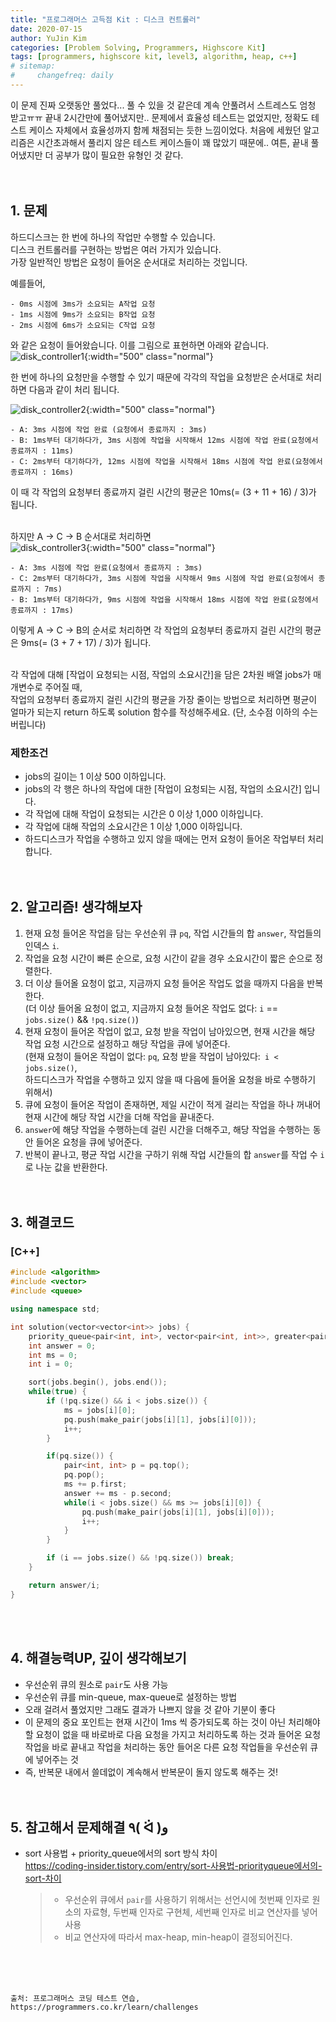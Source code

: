```yaml
---
title: "프로그래머스 고득점 Kit : 디스크 컨트롤러"
date: 2020-07-15
author: YuJin Kim
categories: [Problem Solving, Programmers, Highscore Kit]
tags: [programmers, highscore kit, level3, algorithm, heap, c++]
# sitemap:
#     changefreq: daily
---
```


이 문제 진짜 오랫동안 풀었다... 풀 수 있을 것 같은데 계속 안풀려서 스트레스도 엄청 받고ㅠㅠ 끝내 2시간만에 풀어냈지만.. 문제에서 효율성 테스트는 없었지만, 정확도 테스트 케이스 자체에서 효율성까지 함께 채점되는 듯한 느낌이었다. 처음에 세웠던 알고리즘은 시간초과해서 풀리지 않은 테스트 케이스들이 꽤 많았기 때문에.. 여튼, 끝내 풀어냈지만 더 공부가 많이 필요한 유형인 것 같다.  
<br/>
<br/>

## 1. 문제

하드디스크는 한 번에 하나의 작업만 수행할 수 있습니다.  
디스크 컨트롤러를 구현하는 방법은 여러 가지가 있습니다.  
가장 일반적인 방법은 요청이 들어온 순서대로 처리하는 것입니다.

예를들어,

```
- 0ms 시점에 3ms가 소요되는 A작업 요청
- 1ms 시점에 9ms가 소요되는 B작업 요청
- 2ms 시점에 6ms가 소요되는 C작업 요청
```

와 같은 요청이 들어왔습니다. 이를 그림으로 표현하면 아래와 같습니다.  
![disk_controller1](https://grepp-programmers.s3.amazonaws.com/files/production/b68eb5cec6/38dc6a53-2d21-4c72-90ac-f059729c51d5.png){:width="500" class="normal"}

한 번에 하나의 요청만을 수행할 수 있기 때문에 각각의 작업을 요청받은 순서대로 처리하면 다음과 같이 처리 됩니다.

![disk_controller2](https://grepp-programmers.s3.amazonaws.com/files/production/5e677b4646/90b91fde-cac4-42c1-98b8-8f8431c52dcf.png){:width="500" class="normal"}

```
- A: 3ms 시점에 작업 완료 (요청에서 종료까지 : 3ms)
- B: 1ms부터 대기하다가, 3ms 시점에 작업을 시작해서 12ms 시점에 작업 완료(요청에서 종료까지 : 11ms)
- C: 2ms부터 대기하다가, 12ms 시점에 작업을 시작해서 18ms 시점에 작업 완료(요청에서 종료까지 : 16ms)
```

이 때 각 작업의 요청부터 종료까지 걸린 시간의 평균은 10ms(= (3 + 11 + 16) / 3)가 됩니다.  
<br/>

하지만 A → C → B 순서대로 처리하면  
![disk_controller3](https://grepp-programmers.s3.amazonaws.com/files/production/9eb7c5a6f1/a6cff04d-86bb-4b5b-98bf-6359158940ac.png){:width="500" class="normal"}

```
- A: 3ms 시점에 작업 완료(요청에서 종료까지 : 3ms)
- C: 2ms부터 대기하다가, 3ms 시점에 작업을 시작해서 9ms 시점에 작업 완료(요청에서 종료까지 : 7ms)
- B: 1ms부터 대기하다가, 9ms 시점에 작업을 시작해서 18ms 시점에 작업 완료(요청에서 종료까지 : 17ms)
```

이렇게 A → C → B의 순서로 처리하면 각 작업의 요청부터 종료까지 걸린 시간의 평균은 9ms(= (3 + 7 + 17) / 3)가 됩니다.  
<br/>

각 작업에 대해 [작업이 요청되는 시점, 작업의 소요시간]을 담은 2차원 배열 jobs가 매개변수로 주어질 때,  
작업의 요청부터 종료까지 걸린 시간의 평균을 가장 줄이는 방법으로 처리하면 평균이 얼마가 되는지 return 하도록 solution 함수를 작성해주세요. (단, 소수점 이하의 수는 버립니다)

### 제한조건

- jobs의 길이는 1 이상 500 이하입니다.
- jobs의 각 행은 하나의 작업에 대한 [작업이 요청되는 시점, 작업의 소요시간] 입니다.
- 각 작업에 대해 작업이 요청되는 시간은 0 이상 1,000 이하입니다.
- 각 작업에 대해 작업의 소요시간은 1 이상 1,000 이하입니다.
- 하드디스크가 작업을 수행하고 있지 않을 때에는 먼저 요청이 들어온 작업부터 처리합니다.
  <br/><br/><br/>

## 2. 알고리즘! 생각해보자

1. 현재 요청 들어온 작업을 담는 우선순위 큐 `pq`, 작업 시간들의 합 `answer`, 작업들의 인덱스 `i`.
2. 작업을 요청 시간이 빠른 순으로, 요청 시간이 같을 경우 소요시간이 짧은 순으로 정렬한다.
3. 더 이상 들어올 요청이 없고, 지금까지 요청 들어온 작업도 없을 때까지 다음을 반복한다.  
   (더 이상 들어올 요청이 없고, 지금까지 요청 들어온 작업도 없다: `i` == `jobs.size()` && `!pq.size()`)
4. 현재 요청이 들어온 작업이 없고, 요청 받을 작업이 남아있으면, 현재 시간을 해당 작업 요청 시간으로 설정하고 해당 작업을 큐에 넣어준다.  
   (현재 요청이 들어온 작업이 없다: `pq`, 요청 받을 작업이 남아있다:` i < jobs.size()`,  
   하드디스크가 작업을 수행하고 있지 않을 때 다음에 들어올 요청을 바로 수행하기 위해서)
5. 큐에 요청이 들어온 작업이 존재하면, 제일 시간이 적게 걸리는 작업을 하나 꺼내어 현재 시간에 해당 작업 시간을 더해 작업을 끝내준다.
6. `answer`에 해당 작업을 수행하는데 걸린 시간을 더해주고, 해당 작업을 수행하는 동안 들어온 요청을 큐에 넣어준다.
7. 반복이 끝나고, 평균 작업 시간을 구하기 위해 작업 시간들의 합 `answer`를 작업 수 `i`로 나눈 값을 반환한다.  
   <br/><br/>

## 3. 해결코드

### [C++]

```c++
#include <algorithm>
#include <vector>
#include <queue>

using namespace std;

int solution(vector<vector<int>> jobs) {
    priority_queue<pair<int, int>, vector<pair<int, int>>, greater<pair<int, int>>> pq;
    int answer = 0;
    int ms = 0;
    int i = 0;

    sort(jobs.begin(), jobs.end());
    while(true) {
        if (!pq.size() && i < jobs.size()) {
            ms = jobs[i][0];
            pq.push(make_pair(jobs[i][1], jobs[i][0]));
            i++;
        }

        if(pq.size()) {
            pair<int, int> p = pq.top();
            pq.pop();
            ms += p.first;
            answer += ms - p.second;
            while(i < jobs.size() && ms >= jobs[i][0]) {
                pq.push(make_pair(jobs[i][1], jobs[i][0]));
                i++;
            }
        }

        if (i == jobs.size() && !pq.size()) break;
    }

    return answer/i;
}
```

<br/><br/>

## 4. 해결능력UP, 깊이 생각해보기

- 우선순위 큐의 원소로 `pair`도 사용 가능
- 우선순위 큐를 min-queue, max-queue로 설정하는 방법
- 오래 걸려서 풀었지만 그래도 결과가 나쁘지 않을 것 같아 기분이 좋다
- 이 문제의 중요 포인트는 현재 시간이 1ms 씩 증가되도록 하는 것이 아닌 처리해야할 요청이 없을 때 바로바로 다음 요청을 가지고 처리하도록 하는 것과 들어온 요청 작업을 바로 끝내고 작업을 처리하는 동안 들어온 다른 요청 작업들을 우선순위 큐에 넣어주는 것
- 즉, 반복문 내에서 쓸데없이 계속해서 반복문이 돌지 않도록 해주는 것!
  <br/><br/><br/>

## 5. 참고해서 문제해결 ٩( ᐛ )و

- sort 사용법 + priority_queue에서의 sort 방식 차이  
  <https://coding-insider.tistory.com/entry/sort-사용법-priorityqueue에서의-sort-차이>
  > - 우선순위 큐에서 `pair`를 사용하기 위해서는 선언시에 첫번째 인자로 원소의 자료형, 두번째 인자로 구현체, 세번째 인자로 비교 연산자를 넣어 사용
  > - 비교 연산자에 따라서 max-heap, min-heap이 결정되어진다.

<br/><br/><br/>

```
출처: 프로그래머스 코딩 테스트 연습, https://programmers.co.kr/learn/challenges
```
